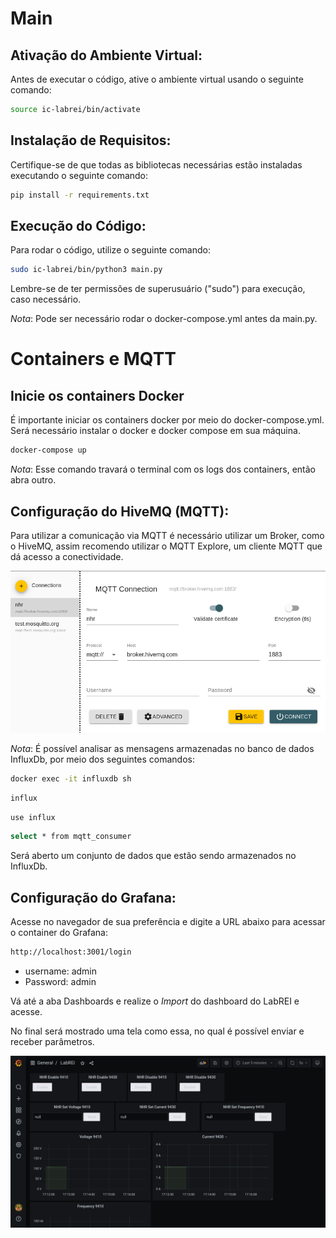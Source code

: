 # Main

## Ativação do Ambiente Virtual:

Antes de executar o código, ative o ambiente virtual usando o seguinte comando:

```bash
source ic-labrei/bin/activate
```

## Instalação de Requisitos:

Certifique-se de que todas as bibliotecas necessárias estão instaladas executando o seguinte comando:

```bash
pip install -r requirements.txt
```

## Execução do Código:

Para rodar o código, utilize o seguinte comando:

```bash
sudo ic-labrei/bin/python3 main.py
```

Lembre-se de ter permissões de superusuário ("sudo") para execução, caso necessário.

*Nota*: Pode ser necessário rodar o docker-compose.yml antes da main.py. 

# Containers e MQTT

## Inicie os containers Docker

É importante iniciar os containers docker por meio do docker-compose.yml. 
Será necessário instalar o docker e docker compose em sua máquina.

```bash
docker-compose up
```

*Nota*: Esse comando travará o terminal com os logs dos containers, então abra outro.

## Configuração do HiveMQ (MQTT):

Para utilizar a comunicação via MQTT é necessário utilizar um Broker, como o HiveMQ, assim recomendo utilizar o MQTT Explore, um cliente MQTT que dá acesso a conectividade. 

![Alt text](image.png)

*Nota*: É possível analisar as mensagens armazenadas no banco de dados InfluxDb, por meio dos seguintes comandos:

```bash
docker exec -it influxdb sh
``````
```bash
influx
``````
```bash
use influx
``````
```bash
select * from mqtt_consumer
``````

Será aberto um conjunto de dados que estão sendo armazenados no InfluxDb. 


## Configuração do Grafana:

Acesse no navegador de sua preferência e digite a URL abaixo para acessar o container do Grafana:

```bash
http://localhost:3001/login
```

- username: admin
- Password: admin

Vá até a aba Dashboards e realize o *Import* do dashboard do LabREI e acesse.

No final será mostrado uma tela como essa, no qual é possível enviar e receber parâmetros.

![Alt text](image-2.png)



